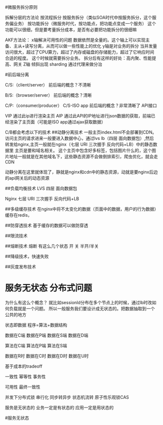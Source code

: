 #微服务拆分原则

拆解分层的方法论
按流程拆分
按服务拆分（类似SOA时代中按服务拆分，这个服务偏业务）
按功能拆分（微服务时代，按功能点，把功能点变成一个服务） 这个功能可以很细，但是要考量拆分成本，是否有必要把功能拆分的很细嘛

AKF方法论：
x轴解决可用性的问题
    数据依然是全量的。这个轴上可以实现主备、主从+读写分离，从而可以做一些性能上的优化
y轴是对业务的拆分
     当并发量访问很大，超过了CPU算力，超过了内存或磁盘的存储能力，超过了它响应时间合适的程度。
   这个时候就需要拆分业务。
   拆分后有这样的好处：高内聚、性能提高、网关
Z轴 倾斜出现
   sharding 通过代理来做分治

#前后端分离

C/S:（client/server）
前后端的概念？不清晰

B/S:（browser/server）
前后端的概念？清晰

C/P:（consumer/producer）  C/S-ISO app
前后端的概念？非常清晰了 API接口

VIP 通过此ip进行渲染主页
AIP 通过此API的IP地址进行json数据的获取，前端已经渲染了主页面（可能是ISO app通过ajax获取数据）

C/B都会考虑以下的技术
##动静分离技术
一般主页index.html不会部署到CDN。
访问主页的请求进来一般要进入数据中心，通过lvs lb（四层 面向数据包）,然后转发给nginx,主页一般就在nginx（七层 URI 三次握手 反向代码+LB）中的静态数据里
主页是要和域名相关。
这个主页中包含好多标签，包括图片什么的，这个图片地址一般就是在其他域名下，这些静态资源不会做倒排索引，爬虫优化，就会走CDN

动静分离在这里就体现了，静就是nginx和cdn中的静态资源，动就是要nginx后边的api网关后的动态资源





##负载均衡技术
LVS
四层 面向数据包

Nginx
七层 URI 三次握手 反向代码+LB


##多级缓存技术
在nginx中将不太变化的数据（页面中的数据，用户的行为数据）缓存在redis，


##防穿透技术
基于缓存的数据可以做防穿透


##限流技术


##熔断技术
熔断 有这么几个状态 开 关 半开/半关




##降级技术，快速失败



##灰度发布技术

# 服务无状态 分布式问题
为什么有这么个概念？
就比如sessionId分布在多个节点上的时候，通过lb时改如何负载就是一个问题。
所以一般服务我们要设计成无状态的。把数据抽取到一个公共的地方



状态即数据
程序=算法+数据结构

数据在C端
数据在P端
数据在S端
数据在D端

算法在C端
算法在P端
算法在S端

数据在R时
数据在C时
数据在D时
数据在U时

基于成本的tradeoff


一致性
幂等性
事务性

可用性
最终一致性

并发下分布式锁
串行化
同步转异步
状态机流转
原子性乐观锁CAS

服务是无状态的
业务一定是有状态的
应用一定是用状态的























#服务无状态
